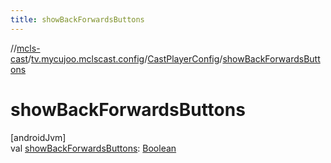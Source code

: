 ```yaml
---
title: showBackForwardsButtons
---
```

//[mcls-cast](../../../index.html)/[tv.mycujoo.mclscast.config](../index.html)/[CastPlayerConfig](index.html)/[showBackForwardsButtons](show-back-forwards-buttons.html)



# showBackForwardsButtons



[androidJvm]\
val [showBackForwardsButtons](show-back-forwards-buttons.html): [Boolean](https://kotlinlang.org/api/latest/jvm/stdlib/kotlin/-boolean/index.html)




